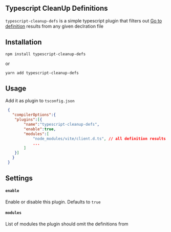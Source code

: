 ## Typescript CleanUp Definitions

`typescript-cleanup-defs` is a simple typescript plugin that filters out [Go to definition](https://code.visualstudio.com/Docs/editor/editingevolved#_go-to-type-definition) results from any given declration file

## Installation
`npm install typescript-cleanup-defs` 

or 

`yarn add typescript-cleanup-defs`

## Usage

Add it as plugin to `tsconfig.json`

```json
 {
   "compilerOptions":{
    "plugins":[{
        "name":"typescript-cleanup-defs",
        "enable":true,
        "modules":[
            "node_modules/vite/client.d.ts", // all definition results from this declration module will be filtered out
            ...
        ]
    }]
   }
 }
 ```

 ## Settings
 #### `enable`
 Enable or disable this plugin. Defaults to `true`
 #### `modules`
 List of modules the plugin should omit the definitions from